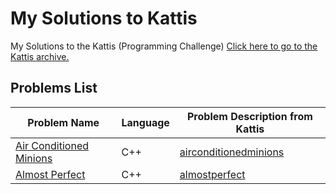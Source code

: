 # My Solutions to Kattis
My Solutions to the Kattis (Programming Challenge)
[Click here to go to the Kattis archive.](https://open.kattis.com/)

## Problems List
| Problem Name | Language | Problem Description from Kattis |
| - | - | - |
| [Air Conditioned Minions](https://github.com/hyunji0618/My_Solution_To_Kattis/blob/main/Solutions/AirConditionedMinions.cpp) | C++| [airconditionedminions](https://open.kattis.com/problems/airconditioned)|
| [Almost Perfect](https://github.com/hyunji0618/My_Solution_To_Kattis/blob/main/Solutions/AlmostPerfect.cpp) | C++| [almostperfect](https://open.kattis.com/problems/almostperfect)|
